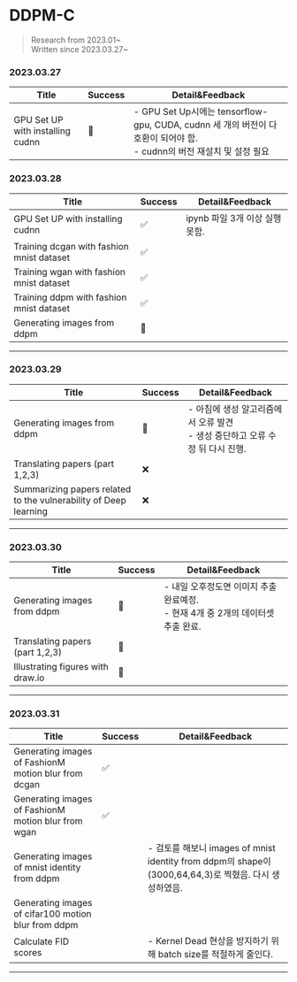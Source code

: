 # DDPM-C


> Research from 2023.01~</br>
> Written since 2023.03.27~

### 2023.03.27

| Title                            | Success | Detail&Feedback                                              |
| -------------------------------- | ------- | ------------------------------------------------------------ |
| GPU Set UP with installing cudnn | 🔄       | - GPU Set Up시에는 tensorflow-gpu, CUDA, cudnn 세 개의 버전이 다 호환이 되어야 함.<br />- cudnn의 버전 재설치 및 설정 필요 |

### 2023.03.28

| Title                                     | Success | Detail&Feedback                |
| ----------------------------------------- | ------- | ------------------------------ |
| GPU Set UP with installing cudnn          | ✅       | ipynb 파일 3개 이상 실행 못함. |
| Training dcgan with fashion mnist dataset | ✅       |                                |
| Training wgan with fashion mnist dataset  | ✅       |                                |
| Training ddpm with fashion mnist dataset  | ✅       |                                |
| Generating images from ddpm               | 🔄       |                                |

<hr>

### 2023.03.29

| Title                                                        | Success | Detail&Feedback                                              |
| ------------------------------------------------------------ | ------- | ------------------------------------------------------------ |
| Generating images from ddpm                                  | 🔄       | - 아침에 생성 알고리즘에서 오류 발견<br />- 생성 중단하고 오류 수정 뒤 다시 진행. |
| Translating papers (part 1,2,3)                              | ❌       |                                                              |
| Summarizing papers related to the vulnerability of Deep learning | ❌       |                                                              |

<hr>

### 2023.03.30

| Title                             | Success | Detail&Feedback                                              |
| --------------------------------- | ------- | ------------------------------------------------------------ |
| Generating images from ddpm       | 🔄       | - 내일 오후정도면 이미지 추출 완료예정.<br />- 현재 4개 중 2개의 데이터셋 추출 완료. |
| Translating papers (part 1,2,3)   | 🔄       |                                                              |
| Illustrating figures with draw.io | 🔄       |                                                              |

<hr>

### 2023.03.31

| Title                                                | Success | Detail&Feedback                                              |
| ---------------------------------------------------- | ------- | ------------------------------------------------------------ |
| Generating images of FashionM motion blur from dcgan | ✅       |                                                              |
| Generating images of FashionM motion blur from wgan  | ✅       |                                                              |
| Generating images of mnist identity from ddpm        |         | - 검토를 해보니 images of mnist identity from ddpm의 shape이 (3000,64,64,3)로 찍혔음. 다시 생성하였음. |
| Generating images of cifar100 motion blur from ddpm  |         |                                                              |
| Calculate FID scores                                 |         | - Kernel Dead 현상을 방지하기 위해 batch size를 적절하게 줄인다. |

<hr>

